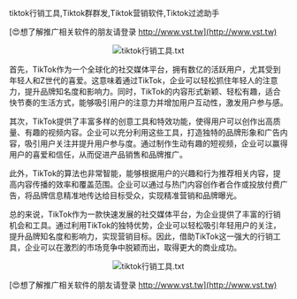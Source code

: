 tiktok行销工具,Tiktok群群发,Tiktok营销软件,Tiktok过滤助手

[😍想了解推广相关软件的朋友请登录 http://www.vst.tw](http://www.vst.tw)

 <center><img src="https://vst.tw/MP4/tuiguang/png/1.png" alt="tiktok行销工具.txt"></center>

首先，TikTok作为一个全球化的社交媒体平台，拥有数亿的活跃用户，尤其受到年轻人和Z世代的喜爱。这意味着通过TikTok，企业可以轻松抓住年轻人的注意力，提升品牌知名度和影响力。同时，TikTok的内容形式新颖、轻松有趣，适合快节奏的生活方式，能够吸引用户的注意力并增加用户互动性，激发用户参与感。

其次，TikTok提供了丰富多样的创意工具和特效功能，使得用户可以创作出高质量、有趣的视频内容。企业可以充分利用这些工具，打造独特的品牌形象和广告内容，吸引用户关注并提升用户参与度。通过制作生动有趣的短视频，企业可以赢得用户的喜爱和信任，从而促进产品销售和品牌推广。

此外，TikTok的算法也非常智能，能够根据用户的兴趣和行为推荐相关内容，提高内容传播的效率和覆盖范围。企业可以通过与热门内容创作者合作或投放付费广告，将品牌信息精准地传达给目标受众，实现精准营销和品牌曝光。

总的来说，TikTok作为一款快速发展的社交媒体平台，为企业提供了丰富的行销机会和工具。通过利用TikTok的独特优势，企业可以轻松吸引年轻用户的关注，提升品牌知名度和影响力，实现营销目标。因此，借助TikTok这一强大的行销工具，企业可以在激烈的市场竞争中脱颖而出，取得更大的商业成功。

 <center><img src="https://vst.tw/MP4/tuiguang/png/6.png" alt="tiktok行销工具.txt"></center>

[😍想了解推广相关软件的朋友请登录 http://www.vst.tw](http://www.vst.tw)



